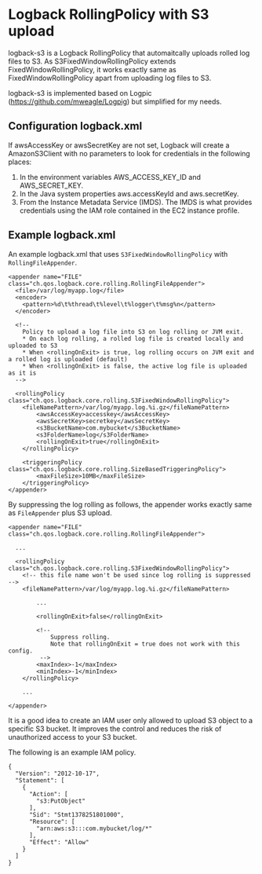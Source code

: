 Logback RollingPolicy with S3 upload
==========

logback-s3 is a Logback RollingPolicy that automaitcally uploads rolled log files to S3.
As S3FixedWindowRollingPolicy extends FixedWindowRollingPolicy, it works exactly same as FixedWindowRollingPolicy apart from uploading log files to S3.

logback-s3 is implemented based on Logpic (https://github.com/mweagle/Logpig) but simplified for my needs.

Configuration logback.xml
----------
If awsAccessKey or awsSecretKey are not set, Logback will create a AmazonS3Client with no parameters to look for credentials in the following places:
                                                                                                                               
1. In the environment variables AWS_ACCESS_KEY_ID and AWS_SECRET_KEY.
2. In the Java system properties aws.accessKeyId and aws.secretKey.
3. From the Instance Metadata Service (IMDS). The IMDS is what provides credentials using the IAM role contained in the EC2 instance profile.                                                                                                                               



Example logback.xml
----------
An example logback.xml that uses `S3FixedWindowRollingPolicy` with `RollingFileAppender`.

```
<appender name="FILE" class="ch.qos.logback.core.rolling.RollingFileAppender">
  <file>/var/log/myapp.log</file>
  <encoder>
    <pattern>%d\t%thread\t%level\t%logger\t%msg%n</pattern>
  </encoder>

  <!--
    Policy to upload a log file into S3 on log rolling or JVM exit.
    * On each log rolling, a rolled log file is created locally and uploaded to S3
    * When <rollingOnExit> is true, log rolling occurs on JVM exit and a rolled log is uploaded (default)
    * When <rollingOnExit> is false, the active log file is uploaded as it is
  -->

  <rollingPolicy class="ch.qos.logback.core.rolling.S3FixedWindowRollingPolicy">
    <fileNamePattern>/var/log/myapp.log.%i.gz</fileNamePattern>
        <awsAccessKey>accesskey</awsAccessKey>
        <awsSecretKey>secretkey</awsSecretKey>
        <s3BucketName>com.mybucket</s3BucketName>
        <s3FolderName>log</s3FolderName>
        <rollingOnExit>true</rollingOnExit>
    </rollingPolicy>

    <triggeringPolicy class="ch.qos.logback.core.rolling.SizeBasedTriggeringPolicy">
        <maxFileSize>10MB</maxFileSize>
    </triggeringPolicy>
</appender>
```

By suppressing the log rolling as follows, the appender works exactly same as `FileAppender` plus S3 upload.

```
<appender name="FILE" class="ch.qos.logback.core.rolling.RollingFileAppender">

  ...

  <rollingPolicy class="ch.qos.logback.core.rolling.S3FixedWindowRollingPolicy">
    <!-- this file name won't be used since log rolling is suppressed -->
    <fileNamePattern>/var/log/myapp.log.%i.gz</fileNamePattern>

        ...

        <rollingOnExit>false</rollingOnExit>

        <!--
            Suppress rolling.
            Note that rollingOnExit = true does not work with this config.
         -->
        <maxIndex>-1</maxIndex>
        <minIndex>-1</minIndex>
    </rollingPolicy>

    ...

</appender>
```


It is a good idea to create an IAM user only allowed to upload S3 object to a specific S3 bucket.
It improves the control and reduces the risk of unauthorized access to your S3 bucket.

The following is an example IAM policy.
```
{
  "Version": "2012-10-17",
  "Statement": [
    {
      "Action": [
        "s3:PutObject"
      ],
      "Sid": "Stmt1378251801000",
      "Resource": [
        "arn:aws:s3:::com.mybucket/log/*"
      ],
      "Effect": "Allow"
    }
  ]
}
```